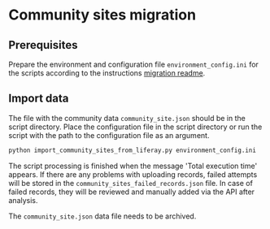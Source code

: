 # Community sites migration

## Prerequisites

Prepare the environment and configuration file `environment_config.ini` for the scripts according to the instructions [migration readme](../README.md).

## Import data

The file with the community data `community_site.json` should be in the script directory.
Place the configuration file in the script directory or run the script with the path to the configuration file as an argument.

```sh
python import_community_sites_from_liferay.py environment_config.ini
```

The script processing is finished when the message 'Total execution time' appears.
If there are any problems with uploading records, failed attempts will be stored in the `community_sites_failed_records.json` file.
In case of failed records, they will be reviewed and manually added via the API after analysis.

The `community_site.json` data file needs to be archived.
